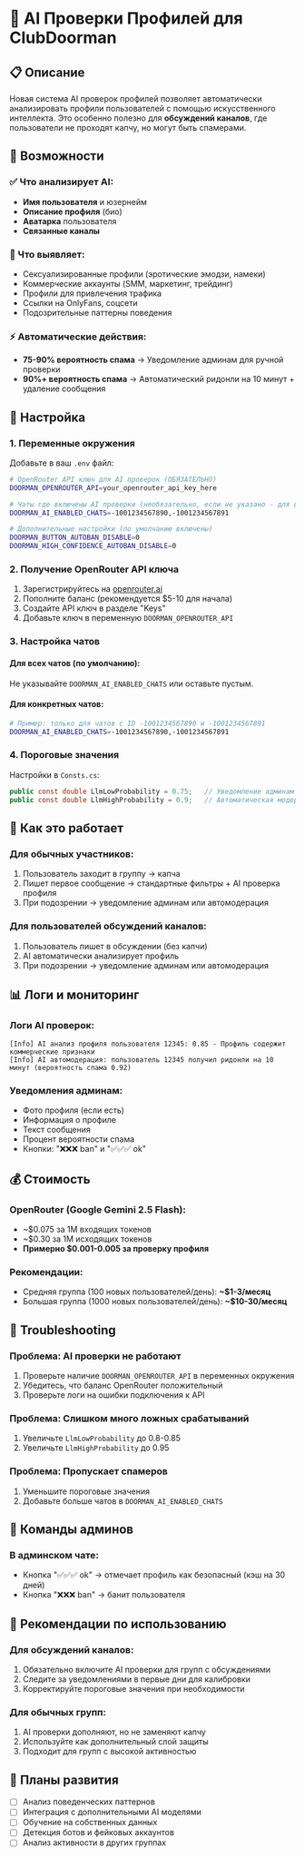 # 🤖 AI Проверки Профилей для ClubDoorman

## 📋 Описание

Новая система AI проверок профилей позволяет автоматически анализировать профили пользователей с помощью искусственного интеллекта. Это особенно полезно для **обсуждений каналов**, где пользователи не проходят капчу, но могут быть спамерами.

## 🎯 Возможности

### ✅ Что анализирует AI:
- **Имя пользователя** и юзернейм
- **Описание профиля** (био)
- **Аватарка** пользователя
- **Связанные каналы**

### 🚨 Что выявляет:
- Сексуализированные профили (эротические эмодзи, намеки)
- Коммерческие аккаунты (SMM, маркетинг, трейдинг)
- Профили для привлечения трафика
- Ссылки на OnlyFans, соцсети
- Подозрительные паттерны поведения

### ⚡ Автоматические действия:
- **75-90% вероятность спама** → Уведомление админам для ручной проверки
- **90%+ вероятность спама** → Автоматический ридонли на 10 минут + удаление сообщения

## 🔧 Настройка

### 1. Переменные окружения

Добавьте в ваш `.env` файл:

```bash
# OpenRouter API ключ для AI проверок (ОБЯЗАТЕЛЬНО)
DOORMAN_OPENROUTER_API=your_openrouter_api_key_here

# Чаты где включены AI проверки (необязательно, если не указано - для всех)
DOORMAN_AI_ENABLED_CHATS=-1001234567890,-1001234567891

# Дополнительные настройки (по умолчанию включены)
DOORMAN_BUTTON_AUTOBAN_DISABLE=0
DOORMAN_HIGH_CONFIDENCE_AUTOBAN_DISABLE=0
```

### 2. Получение OpenRouter API ключа

1. Зарегистрируйтесь на [openrouter.ai](https://openrouter.ai/)
2. Пополните баланс (рекомендуется $5-10 для начала)
3. Создайте API ключ в разделе "Keys"
4. Добавьте ключ в переменную `DOORMAN_OPENROUTER_API`

### 3. Настройка чатов

#### Для всех чатов (по умолчанию):
Не указывайте `DOORMAN_AI_ENABLED_CHATS` или оставьте пустым.

#### Для конкретных чатов:
```bash
# Пример: только для чатов с ID -1001234567890 и -1001234567891
DOORMAN_AI_ENABLED_CHATS=-1001234567890,-1001234567891
```

### 4. Пороговые значения

Настройки в `Consts.cs`:
```csharp
public const double LlmLowProbability = 0.75;   // Уведомление админам
public const double LlmHighProbability = 0.9;   // Автоматическая модерация
```

## 🚀 Как это работает

### Для обычных участников:
1. Пользователь заходит в группу → капча
2. Пишет первое сообщение → стандартные фильтры + AI проверка профиля
3. При подозрении → уведомление админам или автомодерация

### Для пользователей обсуждений каналов:
1. Пользователь пишет в обсуждении (без капчи)
2. AI автоматически анализирует профиль
3. При подозрении → уведомление админам или автомодерация

## 📊 Логи и мониторинг

### Логи AI проверок:
```
[Info] AI анализ профиля пользователя 12345: 0.85 - Профиль содержит коммерческие признаки
[Info] AI автомодерация: пользователь 12345 получил ридонли на 10 минут (вероятность спама 0.92)
```

### Уведомления админам:
- Фото профиля (если есть)
- Информация о профиле
- Текст сообщения
- Процент вероятности спама
- Кнопки: "❌❌❌ ban" и "✅✅✅ ok"

## 💰 Стоимость

### OpenRouter (Google Gemini 2.5 Flash):
- ~$0.075 за 1M входящих токенов
- ~$0.30 за 1M исходящих токенов
- **Примерно $0.001-0.005 за проверку профиля**

### Рекомендации:
- Средняя группа (100 новых пользователей/день): **~$1-3/месяц**
- Большая группа (1000 новых пользователей/день): **~$10-30/месяц**

## 🔧 Troubleshooting

### Проблема: AI проверки не работают
1. Проверьте наличие `DOORMAN_OPENROUTER_API` в переменных окружения
2. Убедитесь, что баланс OpenRouter положительный
3. Проверьте логи на ошибки подключения к API

### Проблема: Слишком много ложных срабатываний
1. Увеличьте `LlmLowProbability` до 0.8-0.85
2. Увеличьте `LlmHighProbability` до 0.95

### Проблема: Пропускает спамеров
1. Уменьшите пороговые значения
2. Добавьте больше чатов в `DOORMAN_AI_ENABLED_CHATS`

## 📝 Команды админов

### В админском чате:
- Кнопка "✅✅✅ ok" → отмечает профиль как безопасный (кэш на 30 дней)
- Кнопка "❌❌❌ ban" → банит пользователя

## 🎯 Рекомендации по использованию

### Для обсуждений каналов:
1. Обязательно включите AI проверки для групп с обсуждениями
2. Следите за уведомлениями в первые дни для калибровки
3. Корректируйте пороговые значения при необходимости

### Для обычных групп:
1. AI проверки дополняют, но не заменяют капчу
2. Используйте как дополнительный слой защиты
3. Подходит для групп с высокой активностью

## 🔮 Планы развития

- [ ] Анализ поведенческих паттернов
- [ ] Интеграция с дополнительными AI моделями
- [ ] Обучение на собственных данных
- [ ] Детекция ботов и фейковых аккаунтов
- [ ] Анализ активности в других группах 
